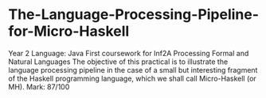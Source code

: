 # The-Language-Processing-Pipeline-for-Micro-Haskell
Year 2
Language: Java
First coursework for Inf2A Processing Formal and Natural Languages
The objective of this practical is to illustrate the language processing pipeline in the
case of a small but interesting fragment of the Haskell programming language, which we
shall call Micro-Haskell (or MH).
Mark: 87/100
